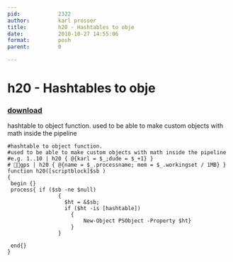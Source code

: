 ```yaml
---
pid:            2322
author:         karl prosser
title:          h20 - Hashtables to obje
date:           2010-10-27 14:55:06
format:         posh
parent:         0

---
```


# h20 - Hashtables to obje

### [download](//scripts/2322.ps1)

hashtable to object function.
used to be able to make custom objects with math inside the pipeline 

```posh
#hashtable to object function.
#used to be able to make custom objects with math inside the pipeline 
#e.g. 1..10 | h20 { @{karl = $_;dude = $_+1} }
# gps | h20 { @{name = $_.processname; mem = $_.workingset / 1MB} }
function h20([scriptblock]$sb )
{
 begin {}
 process{ if ($sb -ne $null)
                {
                  $ht = &$sb;
                  if ($ht -is [hashtable])
                    {
                        New-Object PSObject -Property $ht}
                    }
                }
            
 end{}
}
```
